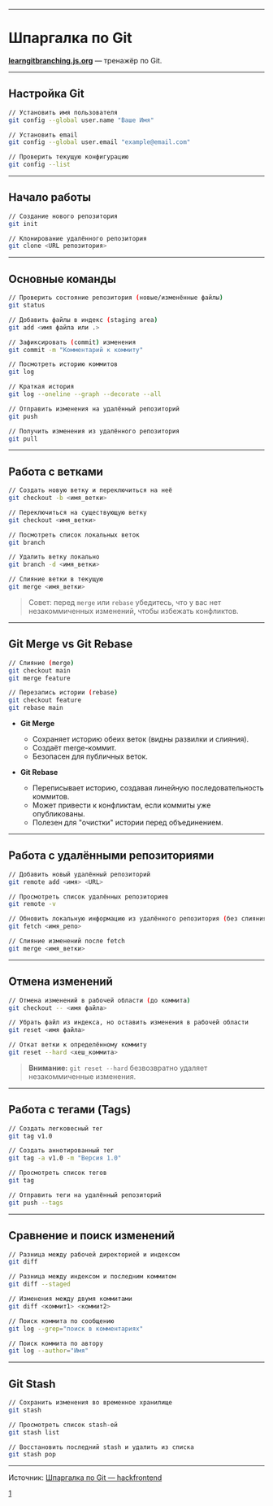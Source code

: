 
---

# Шпаргалка по Git

**[learngitbranching.js.org](https://learngitbranching.js.org)** — тренажёр по Git.

---

## Настройка Git

```bash
// Установить имя пользователя
git config --global user.name "Ваше Имя"

// Установить email
git config --global user.email "example@email.com"

// Проверить текущую конфигурацию
git config --list
```

---

## Начало работы

```bash
// Создание нового репозитория
git init

// Клонирование удалённого репозитория
git clone <URL репозитория>
```

---

## Основные команды

```bash
// Проверить состояние репозитория (новые/изменённые файлы)
git status

// Добавить файлы в индекс (staging area)
git add <имя файла или .>

// Зафиксировать (commit) изменения
git commit -m "Комментарий к коммиту"

// Посмотреть историю коммитов
git log

// Краткая история
git log --oneline --graph --decorate --all

// Отправить изменения на удалённый репозиторий
git push

// Получить изменения из удалённого репозитория
git pull
```

---

## Работа с ветками

```bash
// Создать новую ветку и переключиться на неё
git checkout -b <имя_ветки>

// Переключиться на существующую ветку
git checkout <имя_ветки>

// Посмотреть список локальных веток
git branch

// Удалить ветку локально
git branch -d <имя_ветки>

// Слияние ветки в текущую
git merge <имя_ветки>
```

> Совет: перед `merge` или `rebase` убедитесь, что у вас нет незакоммиченных изменений, чтобы избежать конфликтов.

---

## Git Merge vs Git Rebase

```bash
// Слияние (merge)
git checkout main
git merge feature

// Перезапись истории (rebase)
git checkout feature
git rebase main
```

- **Git Merge**

  - Сохраняет историю обеих веток (видны развилки и слияния).
  - Создаёт merge-коммит.
  - Безопасен для публичных веток.

- **Git Rebase**
  - Переписывает историю, создавая линейную последовательность коммитов.
  - Может привести к конфликтам, если коммиты уже опубликованы.
  - Полезен для "очистки" истории перед объединением.

---

## Работа с удалёнными репозиториями

```bash
// Добавить новый удалённый репозиторий
git remote add <имя> <URL>

// Просмотреть список удалённых репозиториев
git remote -v

// Обновить локальную информацию из удалённого репозитория (без слияния)
git fetch <имя_репо>

// Слияние изменений после fetch
git merge <имя_ветки>
```

---

## Отмена изменений

```bash
// Отмена изменений в рабочей области (до коммита)
git checkout -- <имя файла>

// Убрать файл из индекса, но оставить изменения в рабочей области
git reset <имя файла>

// Откат ветки к определённому коммиту
git reset --hard <хеш_коммита>
```

> **Внимание:** `git reset --hard` безвозвратно удаляет незакоммиченные изменения.

---

## Работа с тегами (Tags)

```bash
// Создать легковесный тег
git tag v1.0

// Создать аннотированный тег
git tag -a v1.0 -m "Версия 1.0"

// Просмотреть список тегов
git tag

// Отправить теги на удалённый репозиторий
git push --tags
```

---

## Сравнение и поиск изменений

```bash
// Разница между рабочей директорией и индексом
git diff

// Разница между индексом и последним коммитом
git diff --staged

// Изменения между двумя коммитами
git diff <коммит1> <коммит2>

// Поиск коммита по сообщению
git log --grep="поиск в комментариях"

// Поиск коммита по автору
git log --author="Имя"
```

---

## Git Stash

```bash
// Сохранить изменения во временное хранилище
git stash

// Просмотреть список stash-ей
git stash list

// Восстановить последний stash и удалить из списка
git stash pop
```

---

Источник: [Шпаргалка по Git — hackfrontend](https://www.hackfrontend.com/docs/git)

[1](https://www.hackfrontend.com/docs/git)
